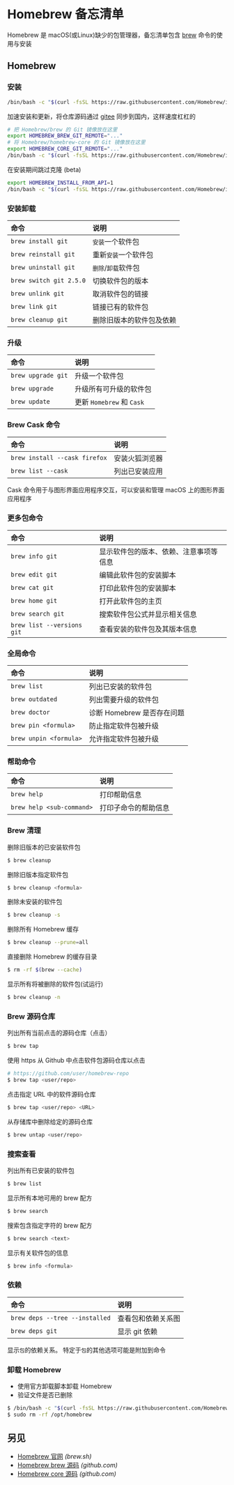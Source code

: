 Homebrew 备忘清单
===

Homebrew 是 macOS(或Linux)缺少的包管理器，备忘清单包含 [brew](https://github.com/Homebrew/brew) 命令的使用与安装

Homebrew
---

### 安装
<!--rehype:wrap-class=row-span-3-->

```bash
/bin/bash -c "$(curl -fsSL https://raw.githubusercontent.com/Homebrew/install/HEAD/install.sh)"
```
<!--rehype:className=wrap-text -->

加速安装和更新，将仓库源码通过 [gitee](https://gitee.com/) 同步到国内，这样速度杠杠的

```bash
# 把 Homebrew/brew 的 Git 镜像放在这里
export HOMEBREW_BREW_GIT_REMOTE="..."
# 将 Homebrew/homebrew-core 的 Git 镜像放在这里
export HOMEBREW_CORE_GIT_REMOTE="..."
/bin/bash -c "$(curl -fsSL https://raw.githubusercontent.com/Homebrew/install/master/install.sh)"
```
<!--rehype:className=wrap-text -->

在安装期间跳过克隆 (beta)

```bash
export HOMEBREW_INSTALL_FROM_API=1
/bin/bash -c "$(curl -fsSL https://raw.githubusercontent.com/Homebrew/install/master/install.sh)"
```
<!--rehype:className=wrap-text -->

### 安装卸载
<!--rehype:wrap-class=row-span-2-->

命令 | 说明
:--- | :---
`brew install git`         | `安装`一个软件包
`brew reinstall git`       | 重新`安装`一个软件包
`brew uninstall git`       | `删除`/`卸载`软件包
`brew switch git 2.5.0`    | 切换软件包的版本
`brew unlink git`          | 取消软件包的链接
`brew link git`            | 链接已有的软件包
`brew cleanup git`         | 删除旧版本的软件包及依赖

### 升级

命令 | 说明
:--- | :---
`brew upgrade git`         | 升级一个软件包
`brew upgrade`             | 升级所有可升级的软件包
`brew update`   | 更新 `Homebrew` 和 `Cask`

### Brew Cask 命令

命令 | 说明
:--- | :---
`brew install --cask firefox` | 安装火狐浏览器
`brew list --cask`            | 列出已安装应用

Cask 命令用于与图形界面应用程序交互，可以安装和管理 macOS 上的图形界面应用程序

### 更多包命令
<!--rehype:wrap-class=row-span-2-->

命令 | 说明
:--- | :---
`brew info git`            | 显示软件包的版本、依赖、注意事项等信息
`brew edit git`            | 编辑此软件包的安装脚本
`brew cat git`             | 打印此软件包的安装脚本
`brew home git`            | 打开此软件包的主页
`brew search git`          | 搜索软件包公式并显示相关信息
`brew list --versions git` | 查看安装的软件包及其版本信息
<!--rehype:className=style-list-->

### 全局命令
<!--rehype:wrap-class=row-span-2-->

命令 | 说明
:--- | :---
`brew list`     | 列出已安装的软件包
`brew outdated` | 列出需要升级的软件包
`brew doctor`   | 诊断 Homebrew 是否存在问题
`brew pin <formula>` | 防止指定软件包被升级
`brew unpin <formula>` | 允许指定软件包被升级
<!--rehype:className=style-list-->

### 帮助命令

命令 | 说明
:--- | :---
`brew help` | 打印帮助信息
`brew help <sub-command>` | 打印子命令的帮助信息
<!--rehype:className=style-list-->

### Brew 清理
<!--rehype:wrap-class=row-span-2-->

删除旧版本的已安装软件包

```bash
$ brew cleanup
```

删除旧版本指定软件包

```bash
$ brew cleanup <formula>
```

删除未安装的软件包

```bash
$ brew cleanup -s
```

删除所有 Homebrew 缓存

```bash
$ brew cleanup --prune=all
```

直接删除 Homebrew 的缓存目录

```bash
$ rm -rf $(brew --cache)
```

显示所有将被删除的软件包(试运行)

```bash
$ brew cleanup -n
```

### Brew 源码仓库

列出所有当前点击的源码仓库（点击）

```bash
$ brew tap
```

使用 https 从 Github 中点击软件包源码仓库以点击

```bash
# https://github.com/user/homebrew-repo
$ brew tap <user/repo>
```

点击指定 URL 中的软件源码仓库

```bash
$ brew tap <user/repo> <URL>
```

从存储库中删除给定的源码仓库

```bash
$ brew untap <user/repo>
```

### 搜索查看

列出所有已安装的软件包

```bash
$ brew list
```

显示所有本地可用的 brew 配方

```bash
$ brew search
```

搜索包含指定字符的 brew 配方

```bash
$ brew search <text>
```

显示有关软件包的信息

```bash
$ brew info <formula>
```

### 依赖

命令 | 说明
:--- | :---
`brew deps --tree --installed` | 查看包和依赖关系图
`brew deps git` | 显示 git 依赖
<!--rehype:className=style-list-->

显示`包`的依赖关系。 特定于`包`的其他选项可能是附加到命令

### 卸载 Homebrew

- 使用官方卸载脚本卸载 Homebrew
- 验证文件是否已删除

```bash
$ /bin/bash -c "$(curl -fsSL https://raw.githubusercontent.com/Homebrew/install/HEAD/uninstall.sh)"
$ sudo rm -rf /opt/homebrew
```
<!--rehype:className=wrap-text -->

另见
---

- [Homebrew 官网](https://brew.sh/index_zh-cn) _(brew.sh)_
- [Homebrew brew 源码](https://github.com/Homebrew/brew) _(github.com)_
- [Homebrew core 源码](https://github.com/Homebrew/homebrew-core) _(github.com)_
